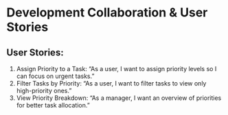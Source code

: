# Development Collaboration & User Stories

## User Stories:
1. Assign Priority to a Task: “As a user, I want to assign priority levels so I can focus on urgent tasks.”
2. Filter Tasks by Priority: “As a user, I want to filter tasks to view only high-priority ones.”
3. View Priority Breakdown: “As a manager, I want an overview of priorities for better task allocation.”
